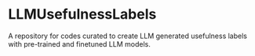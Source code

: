 # LLMUsefulnessLabels
A repository for codes curated to create LLM generated usefulness labels with pre-trained and finetuned LLM models.
